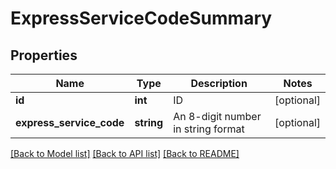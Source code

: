 # ExpressServiceCodeSummary

## Properties
Name | Type | Description | Notes
------------ | ------------- | ------------- | -------------
**id** | **int** | ID | [optional] 
**express_service_code** | **string** | An 8-digit number in string format | [optional] 

[[Back to Model list]](../README.md#documentation-for-models) [[Back to API list]](../README.md#documentation-for-api-endpoints) [[Back to README]](../README.md)


